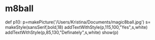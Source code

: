 # m8ball
def p1():
  p=makePicture('/Users/Kristina/Documents/magic8ball.jpg')
  s= makeStyle(sansSerif,bold,18)
  addTextWithStyle(p,115,100,"Yes",s,white)
  addTextWithStyle(p,85,130,"Definately",s,white)
  show(p)
